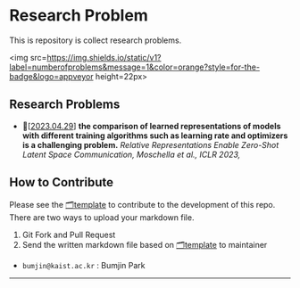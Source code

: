 # Research Problem

This is repository is collect research problems. 

<img src=https://img.shields.io/static/v1?label=numberofproblems&message=1&color=orange?style=for-the-badge&logo=appveyor height=22px>

## Research Problems 


* 🔅[[2023.04.29](papers/dl-2023-How-to-compare-the-representations-of-differently-trained-models.md)] **the comparison of learned representations of models with different training algorithms such as learning rate and optimizers is a challenging problem.** *Relative Representations Enable Zero-Shot Latent Space Communication, Moschella et al., ICLR 2023,* 


## How to Contribute 

Please see the [🗂template](papers/template.md) to contribute to the development of this repo. 
There are two ways to upload your markdown file. 
1. Git Fork and Pull Request 
2. Send the written markdown file based on  [🗂template](papers/template.md) to maintainer 
 
* `bumjin@kaist.ac.kr` : Bumjin Park  

---
